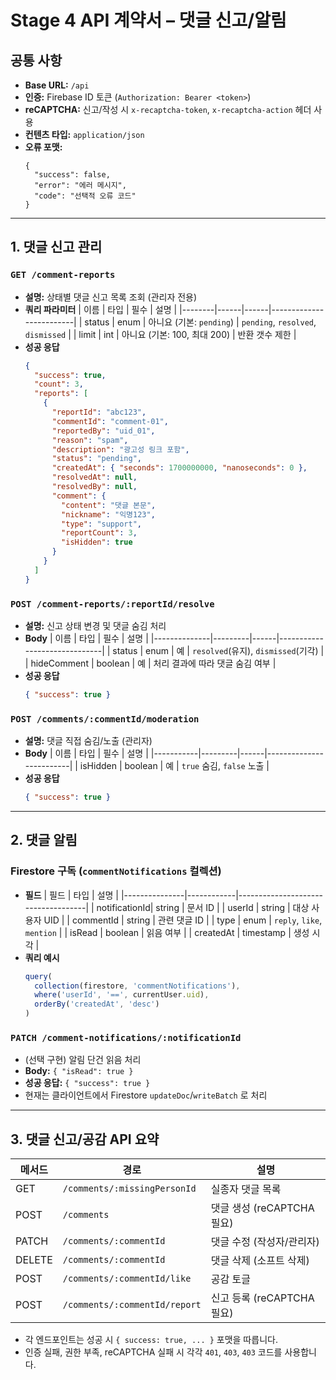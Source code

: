 # Stage 4 API 계약서 – 댓글 신고/알림

## 공통 사항
- **Base URL:** `/api`
- **인증:** Firebase ID 토큰 (`Authorization: Bearer <token>`)
- **reCAPTCHA:** 신고/작성 시 `x-recaptcha-token`, `x-recaptcha-action` 헤더 사용
- **컨텐츠 타입:** `application/json`
- **오류 포맷:**
  ```jsonc
  {
    "success": false,
    "error": "에러 메시지",
    "code": "선택적 오류 코드"
  }
  ```

---

## 1. 댓글 신고 관리

### `GET /comment-reports`
- **설명:** 상태별 댓글 신고 목록 조회 (관리자 전용)
- **쿼리 파라미터**
  | 이름   | 타입 | 필수 | 설명                    |
  |--------|------|------|-------------------------|
  | status | enum | 아니요 (기본: `pending`) | `pending`, `resolved`, `dismissed` |
  | limit  | int  | 아니요 (기본: 100, 최대 200) | 반환 갯수 제한 |
- **성공 응답**
  ```json
  {
    "success": true,
    "count": 3,
    "reports": [
      {
        "reportId": "abc123",
        "commentId": "comment-01",
        "reportedBy": "uid_01",
        "reason": "spam",
        "description": "광고성 링크 포함",
        "status": "pending",
        "createdAt": { "seconds": 1700000000, "nanoseconds": 0 },
        "resolvedAt": null,
        "resolvedBy": null,
        "comment": {
          "content": "댓글 본문",
          "nickname": "익명123",
          "type": "support",
          "reportCount": 3,
          "isHidden": true
        }
      }
    ]
  }
  ```

### `POST /comment-reports/:reportId/resolve`
- **설명:** 신고 상태 변경 및 댓글 숨김 처리
- **Body**
  | 이름         | 타입    | 필수 | 설명                         |
  |--------------|---------|------|------------------------------|
  | status       | enum    | 예   | `resolved`(유지), `dismissed`(기각) |
  | hideComment  | boolean | 예   | 처리 결과에 따라 댓글 숨김 여부 |
- **성공 응답**
  ```json
  { "success": true }
  ```

### `POST /comments/:commentId/moderation`
- **설명:** 댓글 직접 숨김/노출 (관리자)
- **Body**
  | 이름      | 타입    | 필수 | 설명                    |
  |-----------|---------|------|-------------------------|
  | isHidden  | boolean | 예   | `true` 숨김, `false` 노출 |
- **성공 응답**
  ```json
  { "success": true }
  ```

---

## 2. 댓글 알림

### Firestore 구독 (`commentNotifications` 컬렉션)
- **필드**
  | 필드          | 타입       | 설명                               |
  |---------------|------------|------------------------------------|
  | notificationId| string     | 문서 ID                            |
  | userId        | string     | 대상 사용자 UID                    |
  | commentId     | string     | 관련 댓글 ID                       |
  | type          | enum       | `reply`, `like`, `mention`         |
  | isRead        | boolean    | 읽음 여부                          |
  | createdAt     | timestamp  | 생성 시각                          |
- **쿼리 예시**
  ```ts
  query(
    collection(firestore, 'commentNotifications'),
    where('userId', '==', currentUser.uid),
    orderBy('createdAt', 'desc')
  )
  ```

### `PATCH /comment-notifications/:notificationId`
- (선택 구현) 알림 단건 읽음 처리
- **Body:** `{ "isRead": true }`
- **성공 응답:** `{ "success": true }`
- 현재는 클라이언트에서 Firestore `updateDoc`/`writeBatch` 로 처리

---

## 3. 댓글 신고/공감 API 요약

| 메서드 | 경로                                   | 설명                     |
|--------|----------------------------------------|--------------------------|
| GET    | `/comments/:missingPersonId`           | 실종자 댓글 목록         |
| POST   | `/comments`                            | 댓글 생성 (reCAPTCHA 필요) |
| PATCH  | `/comments/:commentId`                 | 댓글 수정 (작성자/관리자) |
| DELETE | `/comments/:commentId`                 | 댓글 삭제 (소프트 삭제)   |
| POST   | `/comments/:commentId/like`            | 공감 토글                 |
| POST   | `/comments/:commentId/report`          | 신고 등록 (reCAPTCHA 필요) |

- 각 엔드포인트는 성공 시 `{ success: true, ... }` 포맷을 따릅니다.
- 인증 실패, 권한 부족, reCAPTCHA 실패 시 각각 `401`, `403`, `403` 코드를 사용합니다.
